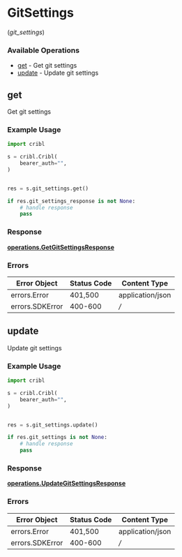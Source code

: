 # GitSettings
(*git_settings*)

### Available Operations

* [get](#get) - Get git settings
* [update](#update) - Update git settings

## get

Get git settings

### Example Usage

```python
import cribl

s = cribl.Cribl(
    bearer_auth="",
)


res = s.git_settings.get()

if res.git_settings_response is not None:
    # handle response
    pass
```


### Response

**[operations.GetGitSettingsResponse](../../models/operations/getgitsettingsresponse.md)**
### Errors

| Error Object     | Status Code      | Content Type     |
| ---------------- | ---------------- | ---------------- |
| errors.Error     | 401,500          | application/json |
| errors.SDKError  | 400-600          | */*              |

## update

Update git settings

### Example Usage

```python
import cribl

s = cribl.Cribl(
    bearer_auth="",
)


res = s.git_settings.update()

if res.git_settings is not None:
    # handle response
    pass
```


### Response

**[operations.UpdateGitSettingsResponse](../../models/operations/updategitsettingsresponse.md)**
### Errors

| Error Object     | Status Code      | Content Type     |
| ---------------- | ---------------- | ---------------- |
| errors.Error     | 401,500          | application/json |
| errors.SDKError  | 400-600          | */*              |
